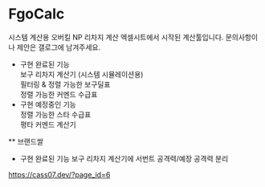 # FgoCalc

시스템 계산용 오버킬 NP 리차지 계산 엑셀시트에서 시작된 계산툴입니다.
문의사항이나 제안은 갤로그에 남겨주세요.<br>
* 구현 완료된 기능  
보구 리차지 계산기 (시스템 시뮬레이션용)  
필터링 & 정렬 가능한 보구딜표  
정렬 가능한 커멘드 수급표  
* 구현 예정중인 기능  
정렬 가능한 스타 수급표  
평타 커멘드 계산기  

** 브랜드쌀
* 구현 완료된 기능
보구 리차지 계산기에 서번트 공격력/예장 공격력 분리


https://cass07.dev/?page_id=6
